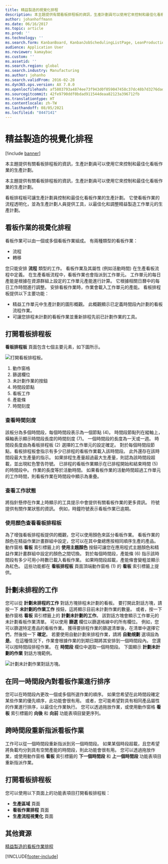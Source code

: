 ```yaml
---
title: 精益製造的視覺化排程
description: 本主題提供有關看板排程板的資訊，生產計劃員可以使用它來控制和最佳化看板作業的生產計劃。
author: johanhoffmann
ms.date: 06/16/2017
ms.topic: article
ms.prod: ''
ms.technology: ''
ms.search.form: KanbanBoard, KanbanJobSchedulingListPage, LeanProductionFlowVisualization, KanbanBoardUnplannedJobs
audience: Application User
ms.reviewer: kamaybac
ms.custom: ''
ms.assetid: ''
ms.search.region: global
ms.search.industry: Manufacturing
ms.author: johanho
ms.search.validFrom: 2016-02-28
ms.dyn365.ops.version: AX 7.0.0
ms.openlocfilehash: af5803793a4874ee73f943d0f059047458c37dc48b7d3276dadc8d8803599fb9
ms.sourcegitcommit: 42fe9790ddf0bdad911544deaa82123a396712fb
ms.translationtype: HT
ms.contentlocale: zh-TW
ms.lasthandoff: 08/05/2021
ms.locfileid: "8447141"
---
```

# <a name="visual-scheduling-for-lean-manufacturing"></a>精益製造的視覺化排程

[!include [banner](../includes/banner.md)]

本主題提供有關看板排程板的資訊，生產計劃員可以使用它來控制和最佳化看板作業的生產計劃。

本主題提供有關看板排程板的資訊，生產計劃員可以使用它來控制和最佳化看板作業的生產計劃。

看板排程板可讓生產計劃員控制和最佳化看板作業的生產計劃。 它使看板作業的流程透明化，並為生產計劃人員提供工具，以最佳化和調整精益製造工作單元的生產計劃。

## <a name="visual-scheduling-of-kanban-jobs"></a>看板作業的視覺化排程
看板作業可以由一個或多個看板作業組成。 有兩種類型的看板作業：

-   流程
-   轉移

您只能安排 **流程** 類型的工作。 看板作業及其屬性 (例如活動時間) 在生產看板流程中定義。 在生產看板流程中，看板作業也會指派到工作單元。 工作單元的每日產能是根據在資源群組上設定的工作單元產能進行計算。 它根據相關日曆中的每日工作時間進行調整。 安排看板作業時，作業會載入工作單元的產能。 看板排程板提供以下主要功能：

-   精益工作單元中生產計劃的圖形概觀。 此概觀顯示已定義時間段內計劃的看板流程作業。
-   可讓您排程未計劃的看板作業並重新排程先前已計劃作業的工具。

## <a name="kanban-schedule-board"></a>打開看板排程板
**看板排程板** 頁面包含七個主要元素，如下圖所示。 

![打開看板排程板。](./media/kanban-schedule-board-1024x554.png)
1.  動作窗格
2.  篩選欄位
3.  未計劃作業的按鈕
4.  時間段節點
5.  看板工作
6.  產能條
7.  時間刻度

### <a name="view-the-time-scale"></a>查看時間刻度

該板分為多個時間段，每個時間段表示為一個節點 (4)。 時間段節點列在縱軸上，橫軸表示顯示時間段長度的時間刻度 (7)。 一個時間段的長度為一天或一週。 時間段長度由為看板排程板 (2) 選擇的工作單元的設定確定。 對於每個時間段節點，看板排程板會指示有多少已排程的看板作業載入該時間段。 此外還存在該時間段最大生產量的指示。 如果排程生產量超過最大生產量，則認為該時間段超載，並出現紅色警告符號。 已排程的看板作業顯示在已排程開始和結束時間 (5) 的時間段中。 作業的長度等於活動時間。 如果看板作業的活動時間超過工作單元的工作時間，則看板作業在時間段中顯示為重疊。

### <a name="view-job-status"></a>查看工作狀態

將指針懸停在作業上時顯示的工具提示中會提供有關看板作業的更多資訊。 符號提供有關作業狀態的資訊。 例如，時鐘符號表示看板作業已逾期。

### <a name="use-colors-to-view-the-kanban-schedule-board"></a>使用顏色查看看板排程板

為了增強看板排程板提供的概觀，您可以使用顏色來區分看板作業。 看板作業的顏色在精益作業計畫群組中設定，您可以在其中彙總應按相同順序生產的產品。 動作窗格 **看板** 索引標籤上的 **使用主題顏色** 按鈕可讓您在應用程式主題顏色和精益作業計畫群組中設定的顏色之間切換。 對於每個時間段，產能條 (6) 指示該時間段有多少可用小時數已載入看板作業。 如果時間段超載，產能條會變粗並顯示為紅色。 這些功能都在 **看板排程板** 頁面頂端動作窗格 (1) 的 **看板** 索引標籤上提供。

## <a name="plan-unplanned-jobs"></a>計劃未排程的工作
您可以從 **計劃未排程的工作** 對話方塊排程未計劃的看板。 要打開此對話方塊，請按一下 **未計劃的作業工作** 按鈕，這將顯示目前未計劃作業的數量。 或者，按一下動作窗格 **看板** 索引標籤上的 **計劃未計劃的工作**。 該對話方塊會顯示工作單元的未計劃看板作業清單。 可以使用 **篩選** 欄位以篩選格線中的所有欄位。 例如，您可以篩選特定產品的看板作業。 獲得要排程作業的篩選清單後，在清單中選擇它們，然後按一下 **確定**。 若要使用自動計劃來排程作業，請將 **自動規劃** 選項設為 **是**。 在這種情況下，作業會根據作業的到期日期將其安排到一個時間段內。 您還可以按時間段排程作業。 在 **時間段** 欄位中選取一個時間段。 下圖顯示 **計劃未計劃的作業** 對話方塊範例。 

![計劃未計劃作業對話方塊。](./media/plan-unplanned-jobs-1024x564.png)

## <a name="sequence-kanban-jobs-within-the-same-period"></a>在同一時間段內對看板作業進行排序
您可以在時間段內更改一個或多個所選作業的順序。 如果您希望在此時間段確定某些作業的優先順序，此功能會很有用。 或者，您可能希望對具有相同產品屬性的作業進行排序，以最佳化作業執行。 您可以透過拖放作業，或使用動作窗格 **看板** 索引標籤的 **向後** 和 **向前** 功能表項目變更序列。

## <a name="reassign-kanban-jobs-across-periods"></a>跨時間段重新指派看板作業
工作可以從一個時間段重新指派到另一個時間段。 如果某個時段超載，且您希望將負載均分到具有空閒產能的時間段，則此功能會很有用。 您可以透過拖放作業，或使用動作窗格 **看板** 索引標籤的 **下一個時間段** 和 **上一個時間段** 功能表項目重新指派作業。

## <a name="open-the-kanban-schedule-board"></a>打開看板排程板
您可以使用以下頁面上的功能表項目打開看板排程板：

-   **生產區域** 頁面
-   **看板作業排程** 頁面
-   **生產流程視覺化** 頁面


## <a name="additional-resources"></a>其他資源

[精益製造的看板作業排程](lean-manufacturing-kanban-job-scheduling.md)



[!INCLUDE[footer-include](../../includes/footer-banner.md)]